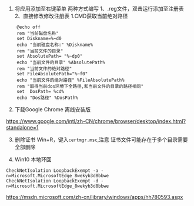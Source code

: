 1. 将应用添加至右键菜单
两种方式编写
	1、.reg文件，双击运行添加至注册表
	2、直接修改修改注册表
1.CMD获取当前绝对路径
```
	@echo off
	rem "当前磁盘名称"
	set Diskname=%~d0
	echo "当前磁盘名称:" %Diskname%
	rem "当前文件的目录"
	set AbsolutePath= "%~dp0"
	echo "当前文件的目录" %AbsolutePath%
	rem "当前文件的绝对路径"
	set FileAbsolutePath="%~f0"
	echo "当前文件的绝对路径" %FileAbsolutePath%
	rem "取得当前dos环境下全路径,和当前文件的目录的路径相同"
	set  DosPath= %cd%
	echo "Dos路径" %DosPath%
```


2. 下载Google Chrome 离线安装版

https://www.google.com/intl/zh-CN/chrome/browser/desktop/index.html?standalone=1


3. 删除证书
Win+R，键入`certmgr.msc`,注意 证书文件可能存在于多个目录需要全部删除

4. Win10 本地环回
```
CheckNetIsolation LoopbackExempt -a -n=Microsoft.MicrosoftEdge_8wekyb3d8bbwe
CheckNetIsolation LoopbackExempt -d -n=Microsoft.MicrosoftEdge_8wekyb3d8bbwe
```


https://msdn.microsoft.com/zh-cn/library/windows/apps/hh780593.aspx
